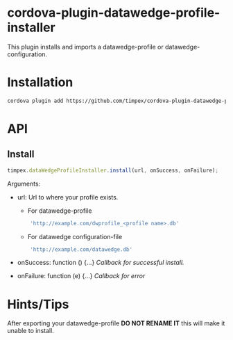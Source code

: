 # cordova-plugin-datawedge-profile-installer
This plugin installs and imports a datawedge-profile or datawedge-configuration.

# Installation
``` sh
cordova plugin add https://github.com/timpex/cordova-plugin-datawedge-profile-installer
```

# API

## Install

``` js
timpex.dataWedgeProfileInstaller.install(url, onSuccess, onFailure);
```

Arguments:
	
* url: Url to where your profile exists.

	- For datawedge-profile
	``` js
		'http://example.com/dwprofile_<profile name>.db'
	```
	- For datawedge configuration-file

	``` js
		'http://example.com/datawedge.db'
	```
* onSuccess: function () {...} *Callback for successful install.*
* onFailure: function (e) {...} *Callback for error*

# Hints/Tips
After exporting your datawedge-profile **DO NOT RENAME IT** this will make it unable to install.


